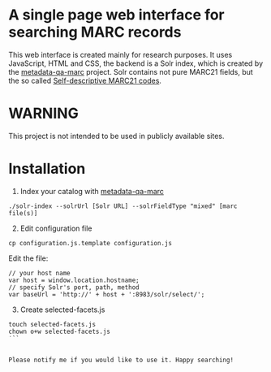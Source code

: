 # A single page web interface for searching MARC records

This web interface is created mainly for research purposes. It uses JavaScript, HTML and CSS, the backend is a Solr index, which is created by the [metadata-qa-marc](https://github.com/pkiraly/metadata-qa-marc) project. Solr contains not pure MARC21 fields, but the so called [Self-descriptive MARC21 codes](http://pkiraly.github.io/2017/09/24/mapping/).

# WARNING

This project is not intended to be used in publicly available sites.

# Installation

1. Index your catalog with [metadata-qa-marc](https://github.com/pkiraly/metadata-qa-marc)

```
./solr-index --solrUrl [Solr URL] --solrFieldType "mixed" [marc file(s)]
```

2. Edit configuration file

```
cp configuration.js.template configuration.js
```

Edit the file:
```
// your host name
var host = window.location.hostname;
// specify Solr's port, path, method
var baseUrl = 'http://' + host + ':8983/solr/select/';
```


3. Create selected-facets.js

```
touch selected-facets.js
chown o+w selected-facets.js
˙``


Please notify me if you would like to use it. Happy searching!

